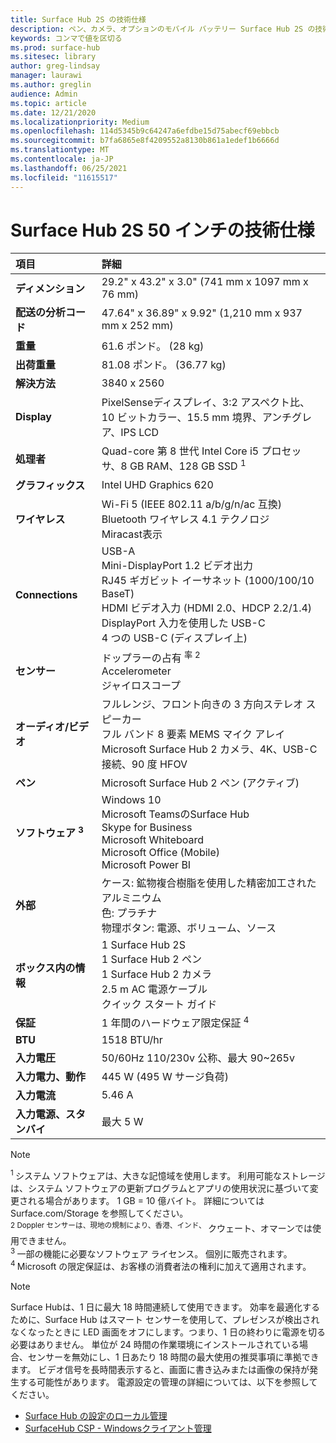 ```yaml
---
title: Surface Hub 2S の技術仕様
description: ペン、カメラ、オプションのモバイル バッテリー Surface Hub 2S の技術仕様を表示します。
keywords: コンマで値を区切る
ms.prod: surface-hub
ms.sitesec: library
author: greg-lindsay
manager: laurawi
ms.author: greglin
audience: Admin
ms.topic: article
ms.date: 12/21/2020
ms.localizationpriority: Medium
ms.openlocfilehash: 114d5345b9c64247a6efdbe15d75abecf69ebbcb
ms.sourcegitcommit: b7fa6865e8f4209552a8130b861a1edef1b6666d
ms.translationtype: MT
ms.contentlocale: ja-JP
ms.lasthandoff: 06/25/2021
ms.locfileid: "11615517"
---
```

# <a name="surface-hub-2s-50-inch-tech-specs"></a>Surface Hub 2S 50 インチの技術仕様

| 項目 | 詳細 |
|:------ |:--------- |
|**ディメンション**| 29.2" x 43.2" x 3.0" (741 mm x 1097 mm x 76 mm) |
|**配送の分析コード**| 47.64" x 36.89" x 9.92" (1,210 mm x 937 mm x 252 mm)|
|**重量**| 61.6 ポンド。 (28 kg) |
|**出荷重量**| 81.08 ポンド。 (36.77 kg) |
|**解決方法**| 3840 x 2560 |
|**Display**| PixelSenseディスプレイ、3:2 アスペクト比、10 ビットカラー、15.5 mm 境界、アンチグレア、IPS LCD |
|**処理者**| Quad-core 第 8 世代 Intel Core i5 プロセッサ、8 GB RAM、128 GB SSD <sup> 1</sup> |
|**グラフィックス**| Intel UHD Graphics 620 |
|**ワイヤレス**| Wi-Fi 5 (IEEE 802.11 a/b/g/n/ac 互換) Bluetooth ワイヤレス 4.1 テクノロジ <br> Miracast表示 |
|**Connections**| USB-A <br> Mini-DisplayPort 1.2 ビデオ出力 <br> RJ45 ギガビット イーサネット (1000/100/10 BaseT) <br> HDMI ビデオ入力 (HDMI 2.0、HDCP 2.2/1.4) <br> DisplayPort 入力を使用した USB-C <br> 4 つの USB-C (ディスプレイ上) |
|**センサー**| ドップラーの占有 <sup> 率 2</sup> <br> Accelerometer <br> ジャイロスコープ |
|**オーディオ/ビデオ**| フルレンジ、フロント向きの 3 方向ステレオ スピーカー <br> フル バンド 8 要素 MEMS マイク アレイ <br> Microsoft Surface Hub 2 カメラ、4K、USB-C 接続、90 度 HFOV |
|**ペン**| Microsoft Surface Hub 2 ペン (アクティブ) |
|**ソフトウェア <sup> 3</sup>**| Windows 10 <br> Microsoft TeamsのSurface Hub <br> Skype for Business <br> Microsoft Whiteboard <br> Microsoft Office (Mobile) <br> Microsoft Power BI |
|**外部**| ケース: 鉱物複合樹脂を使用した精密加工されたアルミニウム <br> 色: プラチナ <br> 物理ボタン: 電源、ボリューム、ソース |
|**ボックス内の情報**| 1 Surface Hub 2S <br> 1 Surface Hub 2 ペン  <br> 1 Surface Hub 2 カメラ <br> 2.5 m AC 電源ケーブル <br> クイック スタート ガイド |
|**保証**| 1 年間のハードウェア限定保証 <sup> 4</sup> |
|**BTU**| 1518 BTU/hr |
|**入力電圧**| 50/60Hz 110/230v 公称、最大 90~265v |
|**入力電力、動作**| 445 W (495 W サージ負荷) |
|**入力電流**| 5.46 A |
|**入力電源、スタンバイ**| 最大 5 W  |

> [!NOTE]
> <sup>1 </sup> システム ソフトウェアは、大きな記憶域を使用します。 利用可能なストレージは、システム ソフトウェアの更新プログラムとアプリの使用状況に基づいて変更される場合があります。 1 GB = 10 億バイト。 詳細については Surface.com/Storage を参照してください。 <br> <sup>2 Doppler センサーは、現地の規制により、香港、インド、 </sup> クウェート、オマーンでは使用できません。
<br> <sup>3 </sup> 一部の機能に必要なソフトウェア ライセンス。 個別に販売されます。<br> <sup>4 </sup> Microsoft の限定保証は、お客様の消費者法の権利に加えて適用されます。 

> [!NOTE]
> Surface Hubは、1 日に最大 18 時間連続して使用できます。 効率を最適化するために、Surface Hub はスマート センサーを使用して、プレゼンスが検出されなくなったときに LED 画面をオフにします。つまり、1 日の終わりに電源を切る必要はありません。 単位が 24 時間の作業環境にインストールされている場合、センサーを無効にし、1 日あたり 18 時間の最大使用の推奨事項に準拠できます。 ビデオ信号を長時間表示すると、画面に書き込みまたは画像の保持が発生する可能性があります。 電源設定の管理の詳細については、以下を参照してください。
>
> - [Surface Hub の設定のローカル管理](local-management-surface-hub-settings.md)
> - [SurfaceHub CSP - Windowsクライアント管理](/windows/client-management/mdm/surfacehub-csp)
